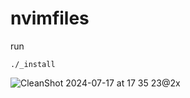 # nvimfiles

run 
```
./_install
```

![CleanShot 2024-07-17 at 17 35 23@2x](https://github.com/user-attachments/assets/398dbcca-e1e1-4059-a469-87a577465d91)
